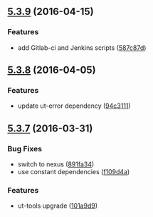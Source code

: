 <a name="5.3.9"></a>
## [5.3.9](https://git.softwaregroup-bg.com/ut5/ut-port-script/compare/v5.3.8...v5.3.9) (2016-04-15)


### Features

* add Gitlab-ci and Jenkins scripts ([587c87d](https://git.softwaregroup-bg.com/ut5/ut-port-script/commit/587c87d))



<a name="5.3.8"></a>
## [5.3.8](https://git.softwaregroup-bg.com/ut5/ut-port-script/compare/v5.3.7...v5.3.8) (2016-04-05)


### Features

* update ut-error dependency ([94c3111](https://git.softwaregroup-bg.com/ut5/ut-port-script/commit/94c3111))



<a name="5.3.7"></a>
## [5.3.7](https://git.softwaregroup-bg.com/ut5/ut-port-script/compare/v5.3.5...v5.3.7) (2016-03-31)


### Bug Fixes

* switch to nexus ([891fa34](https://git.softwaregroup-bg.com/ut5/ut-port-script/commit/891fa34))
* use constant dependencies ([f109d4a](https://git.softwaregroup-bg.com/ut5/ut-port-script/commit/f109d4a))

### Features

* ut-tools upgrade ([101a9d9](https://git.softwaregroup-bg.com/ut5/ut-port-script/commit/101a9d9))



